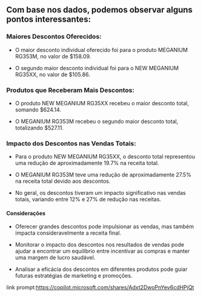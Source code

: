 ## Com base nos dados, podemos observar alguns pontos interessantes:

### Maiores Descontos Oferecidos:

- O maior desconto individual oferecido foi para o produto MEGANIUM RG353M, no valor de $158.09.

- O segundo maior desconto individual foi para o NEW MEGANIUM RG35XX, no valor de $105.86.

### Produtos que Receberam Mais Descontos:

- O produto NEW MEGANIUM RG35XX recebeu o maior desconto total, somando $624.14.

- O MEGANIUM RG353M recebeu o segundo maior desconto total, totalizando $527.11.

### Impacto dos Descontos nas Vendas Totais:

- Para o produto NEW MEGANIUM RG35XX, o desconto total representou uma redução de aproximadamente 19.7% na receita total.

- O MEGANIUM RG353M teve uma redução de aproximadamente 27.5% na receita total devido aos descontos.

- No geral, os descontos tiveram um impacto significativo nas vendas totais, variando entre 12% e 27% de redução nas receitas.

#### Considerações

- Oferecer grandes descontos pode impulsionar as vendas, mas também impacta consideravelmente a receita final.

- Monitorar o impacto dos descontos nos resultados de vendas pode ajudar a encontrar um equilíbrio entre incentivar as compras e manter uma margem de lucro saudável.

- Analisar a eficácia dos descontos em diferentes produtos pode guiar futuras estratégias de marketing e promoções.

link prompt:https://copilot.microsoft.com/shares/Adxt2DwoPnYev6cdHPjQt